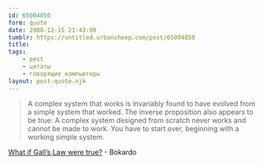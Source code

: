 ```yaml
---
id: 65004850
form: quote
date: 2008-12-15 21:43:00
tumblr: https://untitled.urbansheep.com/post/65004850
title: 
tags:
    - post
    - цитаты
    - говорящие компьютеры
layout: post-quote.njk
---
```


<blockquote>
A complex system that works is invariably found to have evolved from a simple system that worked. The inverse proposition also appears to be true: A complex system designed from scratch never works and cannot be made to work. You have to start over, beginning with a working simple system.
</blockquote>

<a href="http://bokardo.com/archives/what-if-galls-law-were-true/">What if Gall’s Law were true?</a> - Bokardo

